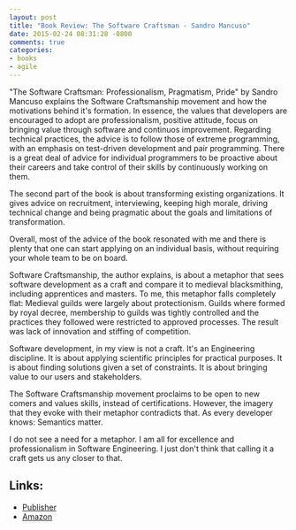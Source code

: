 ```yaml
---
layout: post
title: "Book Review: The Software Craftsman - Sandro Mancuso"
date: 2015-02-24 08:31:28 -0800
comments: true
categories:
- books
- agile
---
```


"The Software Craftsman: Professionalism, Pragmatism, Pride" by Sandro Mancuso explains the Software Craftsmanship movement and how the motivations behind it's formation. In essence, the values that developers are encouraged to adopt are professionalism, positive attitude, focus on bringing value through software and continuos improvement. Regarding technical practices, the advice is to follow those of extreme programming, with an emphasis on test-driven development and pair programming. There is a great deal of advice for individual programmers to be proactive about their careers and take control of their skills by continuously working on them.

The second part of the book is about transforming existing organizations. It gives advice on recruitment, interviewing, keeping high morale, driving technical change and being pragmatic about the goals and limitations of transformation.

Overall, most of the advice of the book resonated with me and there is plenty that one can start applying on an individual basis, without requiring your whole team to be on board.

Software Craftsmanship, the author explains, is about a metaphor that sees software development as a craft and compare it to medieval blacksmithing, including apprentices and masters. To me, this metaphor falls completely flat: Medieval guilds were largely about protectionism. Guilds where formed by royal decree, membership to guilds was tightly controlled and the practices they followed were restricted to approved processes. The result was lack of innovation and stiffing of competition.

Software development, in my view is not a craft. It's an Engineering discipline. It is about applying scientific principles for practical purposes. It is about finding solutions given a set of constraints. It is about bringing value to our users and stakeholders.

The Software Craftsmanship movement proclaims to be open to new comers and values skills, instead of certifications. However, the imagery that they evoke with their metaphor contradicts that. As every developer knows: Semantics matter.

I do not see a need for a metaphor. I am all for excellence and professionalism in Software Engineering. I just don't think that calling it a craft gets us any closer to that.

Links:
------

- [Publisher](http://www.informit.com/store/software-craftsman-professionalism-pragmatism-pride-9780134052502)
- [Amazon](http://www.amazon.com/The-Software-Craftsman-Professionalism-Pragmatism/dp/0134052501)
